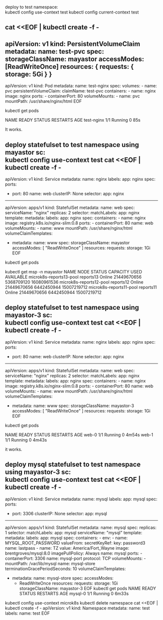 deploy to test namespace:  
kubectl config use-context test
kubectl config current-context
test

cat <<EOF | kubectl create -f -
---
apiVersion: v1
kind: PersistentVolumeClaim
metadata:
  name: test-pvc
spec:
  storageClassName: mayastor
  accessModes: [ReadWriteOnce]
  resources: { requests: { storage: 5Gi } }
---
apiVersion: v1
kind: Pod
metadata:
  name: test-nginx
spec:
  volumes:
    - name: pvc
      persistentVolumeClaim:
        claimName: test-pvc
  containers:
    - name: nginx
      image: nginx
      ports:
        - containerPort: 80
      volumeMounts:
        - name: pvc
          mountPath: /usr/share/nginx/html
EOF

kubectl get pods

NAME         READY   STATUS    RESTARTS   AGE
test-nginx   1/1     Running   0          85s

It works.

deploy statefulset to test namespace using mayastor sc:  
kubectl config use-context test
cat <<EOF | kubectl create -f -
---
apiVersion: v1
kind: Service
metadata:
  name: nginx
  labels:
    app: nginx
spec:
  ports:
  - port: 80
    name: web
  clusterIP: None
  selector:
    app: nginx
---
apiVersion: apps/v1
kind: StatefulSet
metadata:
  name: web
spec:
  serviceName: "nginx"
  replicas: 2
  selector:
    matchLabels:
      app: nginx
  template:
    metadata:
      labels:
        app: nginx
    spec:
      containers:
      - name: nginx
        image: registry.k8s.io/nginx-slim:0.8
        ports:
        - containerPort: 80
          name: web
        volumeMounts:
        - name: www
          mountPath: /usr/share/nginx/html
  volumeClaimTemplates:
  - metadata:
      name: www
    spec:
      storageClassName: mayastor
      accessModes: [ "ReadWriteOnce" ]
      resources:
        requests:
          storage: 1Gi
EOF

kubectl get pods

kubectl get msp -n mayastor
NAME                      NODE        STATUS   CAPACITY      USED         AVAILABLE
microk8s-reports13-pool   reports13   Online   21449670656   5368709120   16080961536
microk8s-reports12-pool   reports12   Online   21449670656   6442450944   15007219712
microk8s-reports11-pool   reports11   Online   21449670656   6442450944   15007219712


deploy statefulset to test namespace using mayastor-3 sc:  
kubectl config use-context test
cat <<EOF | kubectl create -f -
---
apiVersion: v1
kind: Service
metadata:
  name: nginx
  labels:
    app: nginx
spec:
  ports:
  - port: 80
    name: web
  clusterIP: None
  selector:
    app: nginx
---
apiVersion: apps/v1
kind: StatefulSet
metadata:
  name: web
spec:
  serviceName: "nginx"
  replicas: 2
  selector:
    matchLabels:
      app: nginx
  template:
    metadata:
      labels:
        app: nginx
    spec:
      containers:
      - name: nginx
        image: registry.k8s.io/nginx-slim:0.8
        ports:
        - containerPort: 80
          name: web
        volumeMounts:
        - name: www
          mountPath: /usr/share/nginx/html
  volumeClaimTemplates:
  - metadata:
      name: www
    spec:
      storageClassName: mayastor-3
      accessModes: [ "ReadWriteOnce" ]
      resources:
        requests:
          storage: 1Gi
EOF

kubectl get pods                                

NAME    READY   STATUS    RESTARTS   AGE
web-0   1/1     Running   0          4m54s
web-1   1/1     Running   0          4m43s

it works.

deploy mysql statefulset to test namespace using mayastor-3 sc:  
kubectl config use-context test
cat <<EOF | kubectl create -f -
---
apiVersion: v1
kind: Service
metadata:
  name: mysql
  labels:
    app: mysql
spec:
  ports:
  - port: 3306
  clusterIP: None
  selector:
    app: mysql
---    
apiVersion: apps/v1
kind: StatefulSet
metadata:
  name: mysql
spec:
  replicas: 1
  selector:
    matchLabels:
      app: mysql
  serviceName: "mysql"
  template:
    metadata:
      labels:
        app: mysql
    spec:
      containers:
      - env:
        - name: MYSQL_ROOT_PASSWORD
          valueFrom:
            secretKeyRef:
              key: password3
              name: lastpass
        - name: TZ
          value: America/Fort_Wayne
        image: brentgroves/mysql:8.0
        imagePullPolicy: Always
        name: mysql
        ports:
        - containerPort: 3306
          name: mysql-port
          protocol: TCP
        volumeMounts:
        - mountPath: /var/lib/mysql
          name: mysql-store
      terminationGracePeriodSeconds: 10
  volumeClaimTemplates:
  - metadata:
      name: mysql-store
    spec:
      accessModes:
      - ReadWriteOnce
      resources:
        requests:
          storage: 1Gi
      storageClassName: mayastor-3
EOF
kubectl get pods
NAME      READY   STATUS    RESTARTS   AGE
mysql-0   1/1     Running   0          6m33s


kubectl config use-context microk8s
kubectl delete namespace
cat <<EOF | kubectl create -f -
apiVersion: v1
kind: Namespace
metadata:
  name: test
  labels:
    name: test
EOF
